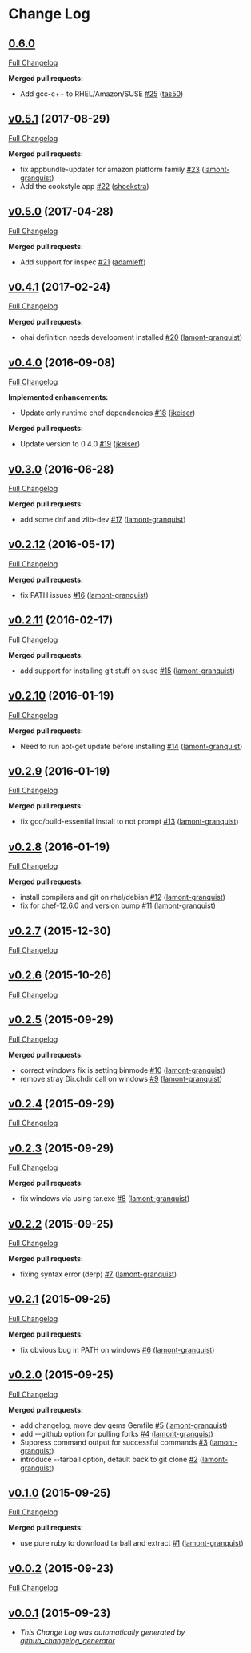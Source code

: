 # Change Log

## [0.6.0](https://github.com/chef/appbundle-updater/tree/HEAD)

[Full Changelog](https://github.com/chef/appbundle-updater/compare/v0.5.1...0.6.0)

**Merged pull requests:**

- Add gcc-c++ to RHEL/Amazon/SUSE [#25](https://github.com/chef/appbundle-updater/pull/25) ([tas50](https://github.com/tas50))

## [v0.5.1](https://github.com/chef/appbundle-updater/tree/v0.5.1) (2017-08-29)

[Full Changelog](https://github.com/chef/appbundle-updater/compare/v0.5.0...v0.5.1)

**Merged pull requests:**

- fix appbundle-updater for amazon platform family [#23](https://github.com/chef/appbundle-updater/pull/23) ([lamont-granquist](https://github.com/lamont-granquist))
- Add the cookstyle app [#22](https://github.com/chef/appbundle-updater/pull/22) ([shoekstra](https://github.com/shoekstra))

## [v0.5.0](https://github.com/chef/appbundle-updater/tree/v0.5.0) (2017-04-28)

[Full Changelog](https://github.com/chef/appbundle-updater/compare/v0.4.1...v0.5.0)

**Merged pull requests:**

- Add support for inspec [#21](https://github.com/chef/appbundle-updater/pull/21) ([adamleff](https://github.com/adamleff))

## [v0.4.1](https://github.com/chef/appbundle-updater/tree/v0.4.1) (2017-02-24)

[Full Changelog](https://github.com/chef/appbundle-updater/compare/v0.4.0...v0.4.1)

**Merged pull requests:**

- ohai definition needs development installed [#20](https://github.com/chef/appbundle-updater/pull/20) ([lamont-granquist](https://github.com/lamont-granquist))

## [v0.4.0](https://github.com/chef/appbundle-updater/tree/v0.4.0) (2016-09-08)

[Full Changelog](https://github.com/chef/appbundle-updater/compare/v0.3.0...v0.4.0)

**Implemented enhancements:**

- Update only runtime chef dependencies [#18](https://github.com/chef/appbundle-updater/pull/18) ([jkeiser](https://github.com/jkeiser))

**Merged pull requests:**

- Update version to 0.4.0 [#19](https://github.com/chef/appbundle-updater/pull/19) ([jkeiser](https://github.com/jkeiser))

## [v0.3.0](https://github.com/chef/appbundle-updater/tree/v0.3.0) (2016-06-28)

[Full Changelog](https://github.com/chef/appbundle-updater/compare/v0.2.12...v0.3.0)

**Merged pull requests:**

- add some dnf and zlib-dev [#17](https://github.com/chef/appbundle-updater/pull/17) ([lamont-granquist](https://github.com/lamont-granquist))

## [v0.2.12](https://github.com/chef/appbundle-updater/tree/v0.2.12) (2016-05-17)

[Full Changelog](https://github.com/chef/appbundle-updater/compare/v0.2.11...v0.2.12)

**Merged pull requests:**

- fix PATH issues [#16](https://github.com/chef/appbundle-updater/pull/16) ([lamont-granquist](https://github.com/lamont-granquist))

## [v0.2.11](https://github.com/chef/appbundle-updater/tree/v0.2.11) (2016-02-17)

[Full Changelog](https://github.com/chef/appbundle-updater/compare/v0.2.10...v0.2.11)

**Merged pull requests:**

- add support for installing git stuff on suse [#15](https://github.com/chef/appbundle-updater/pull/15) ([lamont-granquist](https://github.com/lamont-granquist))

## [v0.2.10](https://github.com/chef/appbundle-updater/tree/v0.2.10) (2016-01-19)

[Full Changelog](https://github.com/chef/appbundle-updater/compare/v0.2.9...v0.2.10)

**Merged pull requests:**

- Need to run apt-get update before installing [#14](https://github.com/chef/appbundle-updater/pull/14) ([lamont-granquist](https://github.com/lamont-granquist))

## [v0.2.9](https://github.com/chef/appbundle-updater/tree/v0.2.9) (2016-01-19)

[Full Changelog](https://github.com/chef/appbundle-updater/compare/v0.2.8...v0.2.9)

**Merged pull requests:**

- fix gcc/build-essential install to not prompt [#13](https://github.com/chef/appbundle-updater/pull/13) ([lamont-granquist](https://github.com/lamont-granquist))

## [v0.2.8](https://github.com/chef/appbundle-updater/tree/v0.2.8) (2016-01-19)

[Full Changelog](https://github.com/chef/appbundle-updater/compare/v0.2.7...v0.2.8)

**Merged pull requests:**

- install compilers and git on rhel/debian [#12](https://github.com/chef/appbundle-updater/pull/12) ([lamont-granquist](https://github.com/lamont-granquist))
- fix for chef-12.6.0 and version bump [#11](https://github.com/chef/appbundle-updater/pull/11) ([lamont-granquist](https://github.com/lamont-granquist))

## [v0.2.7](https://github.com/chef/appbundle-updater/tree/v0.2.7) (2015-12-30)

[Full Changelog](https://github.com/chef/appbundle-updater/compare/v0.2.6...v0.2.7)

## [v0.2.6](https://github.com/chef/appbundle-updater/tree/v0.2.6) (2015-10-26)

[Full Changelog](https://github.com/chef/appbundle-updater/compare/v0.2.5...v0.2.6)

## [v0.2.5](https://github.com/chef/appbundle-updater/tree/v0.2.5) (2015-09-29)

[Full Changelog](https://github.com/chef/appbundle-updater/compare/v0.2.4...v0.2.5)

**Merged pull requests:**

- correct windows fix is setting binmode [#10](https://github.com/chef/appbundle-updater/pull/10) ([lamont-granquist](https://github.com/lamont-granquist))
- remove stray Dir.chdir call on windows [#9](https://github.com/chef/appbundle-updater/pull/9) ([lamont-granquist](https://github.com/lamont-granquist))

## [v0.2.4](https://github.com/chef/appbundle-updater/tree/v0.2.4) (2015-09-29)

[Full Changelog](https://github.com/chef/appbundle-updater/compare/v0.2.3...v0.2.4)

## [v0.2.3](https://github.com/chef/appbundle-updater/tree/v0.2.3) (2015-09-29)

[Full Changelog](https://github.com/chef/appbundle-updater/compare/v0.2.2...v0.2.3)

**Merged pull requests:**

- fix windows via using tar.exe [#8](https://github.com/chef/appbundle-updater/pull/8) ([lamont-granquist](https://github.com/lamont-granquist))

## [v0.2.2](https://github.com/chef/appbundle-updater/tree/v0.2.2) (2015-09-25)

[Full Changelog](https://github.com/chef/appbundle-updater/compare/v0.2.1...v0.2.2)

**Merged pull requests:**

- fixing syntax error (derp) [#7](https://github.com/chef/appbundle-updater/pull/7) ([lamont-granquist](https://github.com/lamont-granquist))

## [v0.2.1](https://github.com/chef/appbundle-updater/tree/v0.2.1) (2015-09-25)

[Full Changelog](https://github.com/chef/appbundle-updater/compare/v0.2.0...v0.2.1)

**Merged pull requests:**

- fix obvious bug in PATH on windows [#6](https://github.com/chef/appbundle-updater/pull/6) ([lamont-granquist](https://github.com/lamont-granquist))

## [v0.2.0](https://github.com/chef/appbundle-updater/tree/v0.2.0) (2015-09-25)

[Full Changelog](https://github.com/chef/appbundle-updater/compare/v0.1.0...v0.2.0)

**Merged pull requests:**

- add changelog, move dev gems Gemfile [#5](https://github.com/chef/appbundle-updater/pull/5) ([lamont-granquist](https://github.com/lamont-granquist))
- add --github option for pulling forks [#4](https://github.com/chef/appbundle-updater/pull/4) ([lamont-granquist](https://github.com/lamont-granquist))
- Suppress command output for successful commands [#3](https://github.com/chef/appbundle-updater/pull/3) ([lamont-granquist](https://github.com/lamont-granquist))
- introduce --tarball option, default back to git clone [#2](https://github.com/chef/appbundle-updater/pull/2) ([lamont-granquist](https://github.com/lamont-granquist))

## [v0.1.0](https://github.com/chef/appbundle-updater/tree/v0.1.0) (2015-09-25)

[Full Changelog](https://github.com/chef/appbundle-updater/compare/v0.0.2...v0.1.0)

**Merged pull requests:**

- use pure ruby to download tarball and extract [#1](https://github.com/chef/appbundle-updater/pull/1) ([lamont-granquist](https://github.com/lamont-granquist))

## [v0.0.2](https://github.com/chef/appbundle-updater/tree/v0.0.2) (2015-09-23)

[Full Changelog](https://github.com/chef/appbundle-updater/compare/v0.0.1...v0.0.2)

## [v0.0.1](https://github.com/chef/appbundle-updater/tree/v0.0.1) (2015-09-23)

- _This Change Log was automatically generated by [github_changelog_generator](https://github.com/skywinder/Github-Changelog-Generator)_
